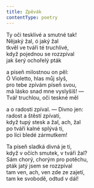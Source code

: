 ```yaml
---
title: Zpěvák
contentType: poetry
---
```


Ty oči tesklivé a smutné tak!  
Nějaký žal, ó jaký žal  
tkvěl ve tváři té truchlivé,  
když pojednou se rozzpíval  
jak šerý ochořelý pták

a píseň milostnou on pěl:  
Ó Violetto, hlas můj slyš,  
pro tebe zpívám píseň svou,  
má lásko snad mne vyslyšíš! —  
Tvář truchlou, oči teskné měl

a o radosti zpíval. — Divno jen:  
radost a štěstí zpívati,  
když tupý stesk a žal, ach, žal  
po tváři kalné splývá ti,  
po líci bledé zármutkem!

Ta píseň sladká divná je ti,  
když v očích smutek, v tváři žal?  
Sám chorý, chorým pro potěchu,  
pták jatý jsem se rozzpíval  
tam ven, ach, ven zde ze zajetí,  
tam ke svobodě, odtud v dál!

